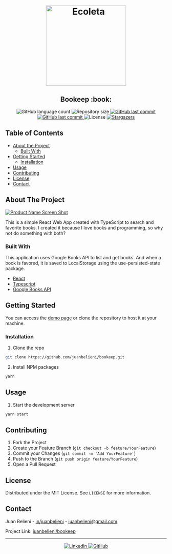 <h1 align="center">
  <img alt="Ecoleta" title="Ecoleta" src="https://raw.githubusercontent.com/juanbelieni/bookeep/master/public/icon.png?sanitize=true" width="250px" />
</h1>

<h2 align="center">
	Bookeep :book:
</h2>

<p align="center">
  <img alt="GitHub language count" src="https://img.shields.io/github/languages/count/juanbelieni/bookeep?color=%2304D361">

  <img alt="Repository size" src="https://img.shields.io/github/repo-size/juanbelieni/bookeep">

  <a href="https://github.com/juanbelieni/bookeep/commits/master">
    <img alt="GitHub last commit" src="https://img.shields.io/github/last-commit/juanbelieni/bookeep">
  </a>

  <a href="https://bookeep.vercel.app">
    <img alt="GitHub last commit" src="https://img.shields.io/badge/Demo-bookeep.vercel.app-0e76a8">
  </a>

  <img alt="License" src="https://img.shields.io/badge/license-MIT-brightgreen">

  <a href="https://github.com/juanbelieni/bookeep/stargazers">
    <img alt="Stargazers" src="https://img.shields.io/github/stars/juanbelieni/bookeep?style=social">
  </a>
</p>

<!-- TABLE OF CONTENTS -->

## Table of Contents

- [About the Project](#about-the-project)
  - [Built With](#built-with)
- [Getting Started](#getting-started)
  - [Installation](#installation)
- [Usage](#usage)
- [Contributing](#contributing)
- [License](#license)
- [Contact](#contact)

<!-- ABOUT THE PROJECT -->

## About The Project

[![Product Name Screen Shot][product-screenshot]](https://bookeep.netlify.app)

This is a simple React Web App created with TypeScript to search and favorite books. I created it because I love books and programming, so why not do something with both?

### Built With

This application uses Google Books API to list and get books. And when a book is favored, it is saved to LocalStorage using the use-persisted-state package.

- [React](https://reactjs.org/)
- [Typescript](https://www.typescriptlang.org/)
- [Google Books API](https://developers.google.com/books)

<!-- GETTING STARTED -->

## Getting Started

You can access the [demo page](https://bookeep.netlify.app) or clone the repository to host it at your machine.

### Installation

1. Clone the repo

```sh
git clone https://github.com/juanbelieni/bookeep.git
```

2. Install NPM packages

```sh
yarn
```

## Usage

1. Start the development server

```sh
yarn start
```

## Contributing

1. Fork the Project
2. Create your Feature Branch (`git checkout -b feature/YourFeature`)
3. Commit your Changes (`git commit -m 'Add YourFeature'`)
4. Push to the Branch (`git push origin feature/YourFeature`)
5. Open a Pull Request

## License

Distributed under the MIT License. See `LICENSE` for more information.

<!-- CONTACT -->

## Contact

Juan Belieni - [in/juanbelieni](https://linkedin.com/in/juanbelieni) - juanbelieni@gmail.com

Project Link: [juanbelieni/bookeep](https://github.com/juanbelieni/bookeep)

---

<p align="center">
  <a href="https://www.linkedin.com/in/juanbelieni">
    <img alt="LinkedIn" src="https://img.shields.io/badge/LinkedIn-/juanbelieni-0e76a8?style=flat&logoColor=white&logo=linkedin">
  </a>
  <a href="https://www.github.com/juanbelieni">
    <img alt="GitHub" src="https://img.shields.io/badge/GitHub-/juanbelieni-0e76a8?style=flat&logoColor=white&logo=github">
  </a>
</p>

[product-screenshot]: https://user-images.githubusercontent.com/29464328/84085422-f4d80e00-a9bb-11ea-95dc-05c9df3c9c65.png
